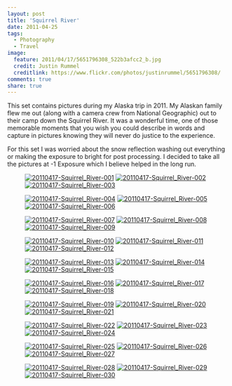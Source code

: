```yaml
---
layout: post
title: 'Squirrel River'
date: 2011-04-25
tags:
  - Photography
  - Travel
image:
  feature: 2011/04/17/5651796308_522b3afcc2_b.jpg
  credit: Justin Rummel
  creditlink: https://www.flickr.com/photos/justinrummel/5651796308/
comments: true
share: true
---
```

<!-- <a href="https://www.flickr.com/photos/justinrummel/5651796308/"><img src="http://farm6.static.flickr.com/5265/5651796308_522b3afcc2_b.jpg" title="20110417-Squirrel_River-020" /></a> -->
This set contains pictures during my Alaska trip in 2011. My Alaskan family flew me out (along with a camera crew from National Geographic) out to their camp down the Squirrel River. It was a wonderful time, one of those memorable moments that you wish you could describe in words and capture in pictures knowing they will never do justice to the experience.

For this set I was worried about the snow reflection washing out everything or making the exposure to bright for post processing. I decided to take all the pictures at -1 Exposure which I believe helped in the long run. 

<figure class="third">
<a href="https://www.flickr.com/photos/justinrummel/5651224173/"><img src="http://farm6.static.flickr.com/5025/5651224173_42bb519b34_m.jpg" title="20110417-Squirrel_River-001" /></a>
<a href="https://www.flickr.com/photos/justinrummel/5651224599/"><img src="http://farm6.static.flickr.com/5223/5651224599_ec305017c6_m.jpg" title="20110417-Squirrel_River-002" /></a>
<a href="https://www.flickr.com/photos/justinrummel/5651790698/"><img src="http://farm6.static.flickr.com/5228/5651790698_6e4741a3ab_m.jpg" title="20110417-Squirrel_River-003" /></a>
</figure>
<figure class="third">
<a href="https://www.flickr.com/photos/justinrummel/5651225167/"><img src="http://farm6.static.flickr.com/5142/5651225167_7dd4aa5dd7_m.jpg" title="20110417-Squirrel_River-004" /></a>
<a href="https://www.flickr.com/photos/justinrummel/5651225443/"><img src="http://farm6.static.flickr.com/5306/5651225443_babae3959c_m.jpg" title="20110417-Squirrel_River-005" /></a>
<a href="https://www.flickr.com/photos/justinrummel/5651225711/"><img src="http://farm6.static.flickr.com/5264/5651225711_afa27e04d2_m.jpg" title="20110417-Squirrel_River-006" /></a>
</figure>
<figure class="third">
<a href="https://www.flickr.com/photos/justinrummel/5651226055/"><img src="http://farm6.static.flickr.com/5307/5651226055_c36548c1af_m.jpg" title="20110417-Squirrel_River-007" /></a>
<a href="https://www.flickr.com/photos/justinrummel/5651226433/"><img src="http://farm6.static.flickr.com/5262/5651226433_93b9f7ff01_m.jpg" title="20110417-Squirrel_River-008" /></a>
<a href="https://www.flickr.com/photos/justinrummel/5651792518/"><img src="http://farm6.static.flickr.com/5184/5651792518_b6f09824b1_m.jpg" title="20110417-Squirrel_River-009" /></a>
</figure>
<figure class="third">
<a href="https://www.flickr.com/photos/justinrummel/5651792824/"><img src="http://farm6.static.flickr.com/5303/5651792824_9aa6f41b03_m.jpg" title="20110417-Squirrel_River-010" /></a>
<a href="https://www.flickr.com/photos/justinrummel/5651227515/"><img src="http://farm6.static.flickr.com/5030/5651227515_8ce6418945_m.jpg" title="20110417-Squirrel_River-011" /></a>
<a href="https://www.flickr.com/photos/justinrummel/5651793562/"><img src="http://farm6.static.flickr.com/5027/5651793562_3797ddfb08_m.jpg" title="20110417-Squirrel_River-012" /></a>
</figure>
<figure class="third">
<a href="https://www.flickr.com/photos/justinrummel/5651793856/"><img src="http://farm6.static.flickr.com/5222/5651793856_cbc9ae1ede_m.jpg" title="20110417-Squirrel_River-013" /></a>
<a href="https://www.flickr.com/photos/justinrummel/5651228359/"><img src="http://farm6.static.flickr.com/5181/5651228359_4ee2a13eeb_m.jpg" title="20110417-Squirrel_River-014" /></a>
<a href="https://www.flickr.com/photos/justinrummel/5651228635/"><img src="http://farm6.static.flickr.com/5106/5651228635_c49de4339a_m.jpg" title="20110417-Squirrel_River-015" /></a>
</figure>
<figure class="third">
<a href="https://www.flickr.com/photos/justinrummel/5651794892/"><img src="http://farm6.static.flickr.com/5301/5651794892_31d72851a5_m.jpg" title="20110417-Squirrel_River-016" /></a>
<a href="https://www.flickr.com/photos/justinrummel/5651229465/"><img src="http://farm6.static.flickr.com/5261/5651229465_8001f42d15_m.jpg" title="20110417-Squirrel_River-017" /></a>
<a href="https://www.flickr.com/photos/justinrummel/5651229825/"><img src="http://farm6.static.flickr.com/5141/5651229825_75cd65cb0d_m.jpg" title="20110417-Squirrel_River-018" /></a>
</figure>
<figure class="third">
<a href="https://www.flickr.com/photos/justinrummel/5651230161/"><img src="http://farm6.static.flickr.com/5024/5651230161_f99c2e66ed_m.jpg" title="20110417-Squirrel_River-019" /></a>
<a href="https://www.flickr.com/photos/justinrummel/5651796308/"><img src="http://farm6.static.flickr.com/5265/5651796308_522b3afcc2_m.jpg" title="20110417-Squirrel_River-020" /></a>
<a href="https://www.flickr.com/photos/justinrummel/5651230903/"><img src="http://farm6.static.flickr.com/5185/5651230903_207a429687_m.jpg" title="20110417-Squirrel_River-021" /></a>
</figure>
<figure class="third">
<a href="https://www.flickr.com/photos/justinrummel/5651231183/"><img src="http://farm6.static.flickr.com/5065/5651231183_b1bbeeacc9_m.jpg" title="20110417-Squirrel_River-022" /></a>
<a href="https://www.flickr.com/photos/justinrummel/5651231677/"><img src="http://farm6.static.flickr.com/5102/5651231677_4a544b5006_m.jpg" title="20110417-Squirrel_River-023" /></a>
<a href="https://www.flickr.com/photos/justinrummel/5651797580/"><img src="http://farm6.static.flickr.com/5303/5651797580_465135dfd1_m.jpg" title="20110417-Squirrel_River-024" /></a>
</figure>
<figure class="third">
<a href="https://www.flickr.com/photos/justinrummel/5651232191/"><img src="http://farm6.static.flickr.com/5145/5651232191_26199f62c2_m.jpg" title="20110417-Squirrel_River-025" /></a>
<a href="https://www.flickr.com/photos/justinrummel/5651232509/"><img src="http://farm6.static.flickr.com/5265/5651232509_fb07c5fc65_m.jpg" title="20110417-Squirrel_River-026" /></a>
<a href="https://www.flickr.com/photos/justinrummel/5651232749/"><img src="http://farm6.static.flickr.com/5025/5651232749_e41205f9a1_m.jpg" title="20110417-Squirrel_River-027" /></a>
</figure>
<figure class="third">
<a href="https://www.flickr.com/photos/justinrummel/5651233073/"><img src="http://farm6.static.flickr.com/5229/5651233073_c33379d039_m.jpg" title="20110417-Squirrel_River-028" /></a>
<a href="https://www.flickr.com/photos/justinrummel/5651799104/"><img src="http://farm6.static.flickr.com/5103/5651799104_163440dd3a_m.jpg" title="20110417-Squirrel_River-029" /></a>
<a href="https://www.flickr.com/photos/justinrummel/5651799424/"><img src="http://farm6.static.flickr.com/5265/5651799424_a8f41d422b_m.jpg" title="20110417-Squirrel_River-030" /></a>
</figure>